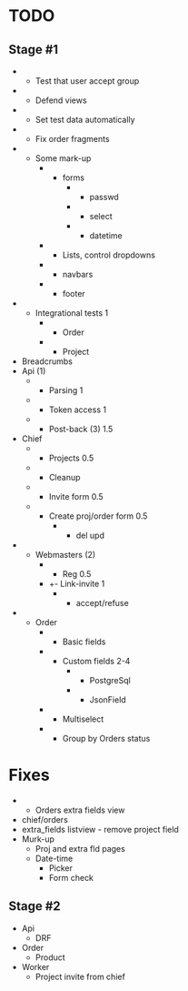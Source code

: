 # TODO

Stage #1
--------
- + Test that user accept group
- + Defend views
- + Set test data automatically
- + Fix order fragments
- + Some mark-up
    - + forms
        - + passwd
        - + select
        - + datetime
    - + Lists, control dropdowns
    - + navbars
    - + footer
- + Integrational tests 1
    - + Order
    - + Project
- Breadcrumbs
- Api (1)
    - + Parsing 1
    - + Token access 1
    - + Post-back (3) 1.5
- Chief
    - + Projects 0.5
    - + Cleanup
    - + Invite form 0.5
    - + Create proj/order form 0.5
        - + del upd
- + Webmasters (2)
    - + Reg 0.5
    - +- Link-invite 1
        - + accept/refuse
- + Order
    - + Basic fields
    - + Custom fields 2-4
        - + PostgreSql
        - + JsonField
    - + Multiselect
    - + Group by Orders status

# Fixes
- + Orders extra fields view
- chief/orders
- extra_fields listview - remove project field
- Murk-up
    - Proj and extra fld pages
    - Date-time
        - Picker
        - Form check

Stage #2
--------
- Api
    - DRF
- Order
    - Product
- Worker
    - Project invite from chief
